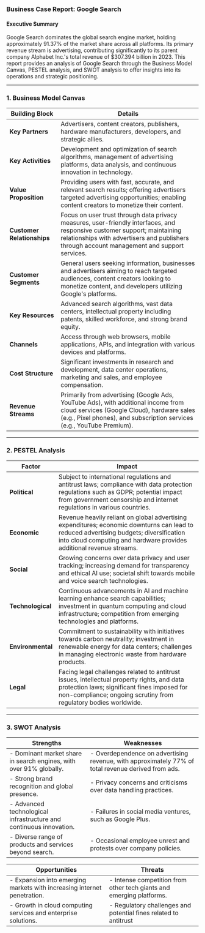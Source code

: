 ### **Business Case Report: Google Search**

#### **Executive Summary**
Google Search dominates the global search engine market, holding approximately 91.37% of the market share across all platforms.  Its primary revenue stream is advertising, contributing significantly to its parent company Alphabet Inc.'s total revenue of $307.394 billion in 2023.  This report provides an analysis of Google Search through the Business Model Canvas, PESTEL analysis, and SWOT analysis to offer insights into its operations and strategic positioning.

---

### **1. Business Model Canvas**

| **Building Block**        | **Details**                                                                                                                                                                                                                   |
|---------------------------|-------------------------------------------------------------------------------------------------------------------------------------------------------------------------------------------------------------------------------|
| **Key Partners**          | Advertisers, content creators, publishers, hardware manufacturers, developers, and strategic allies.                                                                                                                                            |
| **Key Activities**        | Development and optimization of search algorithms, management of advertising platforms, data analysis, and continuous innovation in technology.                                                                                                |
| **Value Proposition**     | Providing users with fast, accurate, and relevant search results; offering advertisers targeted advertising opportunities; enabling content creators to monetize their content.                                                                |
| **Customer Relationships**| Focus on user trust through data privacy measures, user-friendly interfaces, and responsive customer support; maintaining relationships with advertisers and publishers through account management and support services.                        |
| **Customer Segments**     | General users seeking information, businesses and advertisers aiming to reach targeted audiences, content creators looking to monetize content, and developers utilizing Google's platforms.                                                   |
| **Key Resources**         | Advanced search algorithms, vast data centers, intellectual property including patents, skilled workforce, and strong brand equity.                                                                                                             |
| **Channels**              | Access through web browsers, mobile applications, APIs, and integration with various devices and platforms.                                                                                                                                    |
| **Cost Structure**        | Significant investments in research and development, data center operations, marketing and sales, and employee compensation.                                                                                                                   |
| **Revenue Streams**       | Primarily from advertising (Google Ads, YouTube Ads), with additional income from cloud services (Google Cloud), hardware sales (e.g., Pixel phones), and subscription services (e.g., YouTube Premium).                                      |

---

### **2. PESTEL Analysis**

| **Factor**       | **Impact**                                                                                                                                                                                                                                                                                                                                                   |
|------------------|--------------------------------------------------------------------------------------------------------------------------------------------------------------------------------------------------------------------------------------------------------------------------------------------------------------------------------------------------------------|
| **Political**    | Subject to international regulations and antitrust laws; compliance with data protection regulations such as GDPR; potential impact from government censorship and internet regulations in various countries.                                                                                                                          |
| **Economic**     | Revenue heavily reliant on global advertising expenditures; economic downturns can lead to reduced advertising budgets; diversification into cloud computing and hardware provides additional revenue streams.                                                                                                                       |
| **Social**       | Growing concerns over data privacy and user tracking; increasing demand for transparency and ethical AI use; societal shift towards mobile and voice search technologies.                                                                                                                                                               |
| **Technological**| Continuous advancements in AI and machine learning enhance search capabilities; investment in quantum computing and cloud infrastructure; competition from emerging technologies and platforms.                                                                                                                                       |
| **Environmental**| Commitment to sustainability with initiatives towards carbon neutrality; investment in renewable energy for data centers; challenges in managing electronic waste from hardware products.                                                                                                                                               |
| **Legal**        | Facing legal challenges related to antitrust issues, intellectual property rights, and data protection laws; significant fines imposed for non-compliance; ongoing scrutiny from regulatory bodies worldwide.                                                                                                                          |

---

### **3. SWOT Analysis**

| **Strengths**                                                                                                                                                                                                                   | **Weaknesses**                                                                                                                                                                                                                   |
|-----------------------------------|-------------------------------------------------------------------------------------------------------------------------------------------------------------------------------------------------------------------------------|
| - Dominant market share in search engines, with over 91% globally.                                                                                                                                                                                                                    | - Overdependence on advertising revenue, with approximately 77% of total revenue derived from ads.                                                                                                                                                                                                                    |
| - Strong brand recognition and global presence.                                                                                                                                                                                                                    | - Privacy concerns and criticisms over data handling practices.                                                                                                                                                                                                                    |
| - Advanced technological infrastructure and continuous innovation.                                                                                                                                                                                                                    | - Failures in social media ventures, such as Google Plus.                                                                                                                                                                                                                    |
| - Diverse range of products and services beyond search.                                                                                                                                                                                                                    | - Occasional employee unrest and protests over company policies.                                                                                                                                                                                                                    |

| **Opportunities**                                                                                                                                                                                                                   | **Threats**                                                                                                                                                                                                                   |
|-----------------------------------|-------------------------------------------------------------------------------------------------------------------------------------------------------------------------------------------------------------------------------|
| - Expansion into emerging markets with increasing internet penetration.                                                                                                                                                                                                                    | - Intense competition from other tech giants and emerging platforms.                                                                                                                                                                                                                    |
| - Growth in cloud computing services and enterprise solutions.                                                                                                                                                                                                                    | - Regulatory challenges and potential fines related to antitrust 
